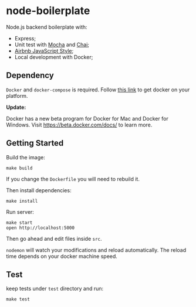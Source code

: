 node-boilerplate
=====================

Node.js backend boilerplate with:

* Express;
* Unit test with [Mocha](https://mochajs.org/) and [Chai](http://chaijs.com/);
* [Airbnb JavaScript Style](https://github.com/airbnb/javascript);
* Local development with Docker;

## Dependency
`Docker` and `docker-compose` is required. Follow [this link](https://docs.docker.com/engine/installation/) to get docker on your platform.

**Update:**

Docker has a new beta program for Docker for Mac and Docker for Windows. Visit https://beta.docker.com/docs/ to learn more.


## Getting Started

Build the image:
```
make build
```

If you change the `Dockerfile` you will need to rebuild it.

Then install dependencies:
```
make install
```

Run server:
```
make start
open http://localhost:5000
```

Then go ahead and edit files inside `src`.

`nodemon` will watch your modifications and reload automatically. The reload time depends on your docker machine speed.


## Test

keep tests under `test` directory and run:

```
make test
```
